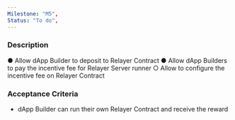 ```yaml
---
Milestone: "M5",
Status: "To do",
---
```

<!--lang:en--> 
### Description

● Allow dApp Builder to deposit to Relayer Contract
● Allow dApp Builders to pay the incentive fee for Relayer Server runner
    ○  Allow to configure the incentive fee on Relayer Contract


### Acceptance Criteria

- dApp Builder can run their own Relayer Contract and receive the reward

